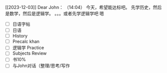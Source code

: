 [[2023-12-03]]
Dear John：
  （14:04）
    今天，希望能达标吧。
    先学历史，然后是数学，然后是逻辑学。
    。。。或者先学逻辑学吧
    嗯


 - [ ] 日语字帖
- [ ] 日语
- [ ] History
- [ ] Precalc khan
- [ ] 逻辑学 Practice
- [ ]  Subjects Review
- [ ] 书10%
- [ ]  与John对话（整理/思考/写作